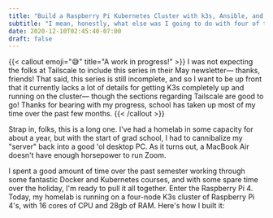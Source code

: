 ```yaml
---
title: "Build a Raspberry Pi Kubernetes Cluster with k3s, Ansible, and Tailscale"
subtitle: "I mean, honestly, what else was I going to do with four of these?"
date: 2020-12-10T02:45:40-07:00
draft: false
---
```

{{< callout emoji="😅" title="A work in progress!" >}}
I was not expecting the folks at Tailscale to include this series in their May newsletter— thanks, friends! That said, this series is still incomplete, and so I want to be up front that it currently lacks a lot of details for getting K3s completely up and running on the cluster— though the sections regarding Tailscale are good to go! Thanks for bearing with my progress, school has taken up most of my time over the past few months.
{{< /callout >}}

Strap in, folks, this is a long one. I've had a homelab in some capacity for about a year, but with the start of grad school, I had to cannibalize my "server" back into a good 'ol desktop PC. As it turns out, a MacBook Air doesn't have enough horsepower to run Zoom.

I spent a good amount of time over the past semester working through some fantastic Docker and Kubernetes courses, and with some spare time over the holiday, I'm ready to pull it all together. Enter the Raspberry Pi 4. Today, my homelab is running on a four-node K3s cluster of Raspberry Pi 4's, with 16 cores of CPU and 28gb of RAM. Here's how I built it: